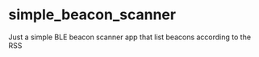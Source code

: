 # simple_beacon_scanner
Just a simple BLE beacon scanner app that list beacons according to the RSS
